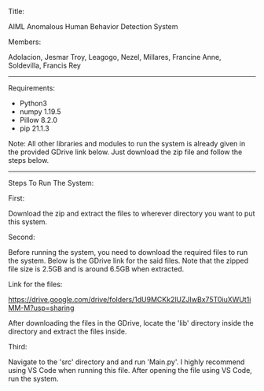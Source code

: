 Title:

AIML Anomalous Human Behavior Detection System

Members:

Adolacion, Jesmar Troy, Leagogo, Nezel, Millares, Francine Anne, Soldevilla, Francis Rey

----------------------------------------------------------

Requirements:
   - Python3
   - numpy 1.19.5
   - Pillow 8.2.0
   - pip 21.1.3

Note: All other libraries and modules to run the system is already given in the provided GDrive link below. Just download the zip file and follow the steps below.

----------------------------------------------------------

Steps To Run The System:

First:

Download the zip and extract the files to wherever directory you want to put this system.


Second:

Before running the system, you need to download the required files to run the system. Below is the GDrive link for the said files. Note that the zipped file size is 2.5GB and is around 6.5GB when extracted.


Link for the files:

https://drive.google.com/drive/folders/1dU9MCKk2lUZJIwBx75T0iuXWUt1iMM-M?usp=sharing


After downloading the files in the GDrive, locate the 'lib' directory inside the directory and extract the files inside.

Third:

Navigate to the 'src' directory and and run 'Main.py'. I highly recommend using VS Code when running this file. After opening the file using VS Code, run the system.
